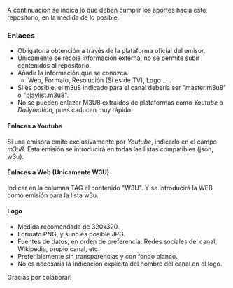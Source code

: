 A continuación se indica lo que deben cumplir los aportes hacia este repositorio, en la medida de lo posible.

### Enlaces
- Obligatoria obtención a través de la plataforma oficial del emisor.
- Únicamente se recoje información externa, no se permite subir contenidos al repositorio.
- Añadir la información que se conozca. 
  - Web, Formato, Resolución (Si es de TV), Logo ... .
- Si es posible, el m3u8 indicado para el canal debería ser "master.m3u8" o "playlist.m3u8".
- No se pueden enlazar M3U8 extraidos de plataformas como _Youtube_ o _Dailymotion_, pues caducan muy rápido.

#### Enlaces a Youtube
Si una emisora emite exclusivamente por _Youtube_, indicarlo en el campo _m3u8_. Esta emisión se introducirá en todas las listas compatibles (json, w3u).

#### Enlaces a Web (Únicamente W3U)
Indicar en la columna TAG el contenido "W3U". Y se introducirá la WEB como emisión para la lista w3u.

#### Logo
- Medida recomendada de 320x320.
- Formato PNG, y si no es posible JPG.
- Fuentes de datos, en orden de preferencia: Redes sociales del canal, Wikipedia, propio canal, etc.
- Preferiblemente sin transparencias y con fondo blanco.
- No es necesaria la indicación explicita del nombre del canal en el logo.

Gracias por colaborar!

